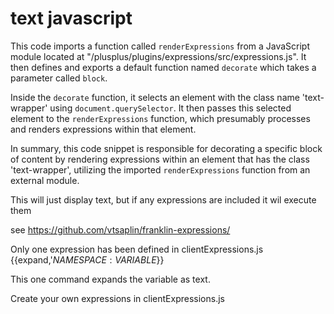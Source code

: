 # text javascript

This code imports a function called `renderExpressions` from a JavaScript module located at "/plusplus/plugins/expressions/src/expressions.js". It then defines and exports a default function named `decorate` which takes a parameter called `block`.

Inside the `decorate` function, it selects an element with the class name 'text-wrapper' using `document.querySelector`. It then passes this selected element to the `renderExpressions` function, which presumably processes and renders expressions within that element.

In summary, this code snippet is responsible for decorating a specific block of content by rendering expressions within an element that has the class 'text-wrapper', utilizing the imported `renderExpressions` function from an external module.

This will just display text, but if any expressions are included it wil execute them

see <https://github.com/vtsaplin/franklin-expressions/>

Only one expression has been defined in clientExpressions.js {{expand,'$NAMESPACE:VARIABLE$}}

This one command expands the variable as text.

Create your own expressions in clientExpressions.js
